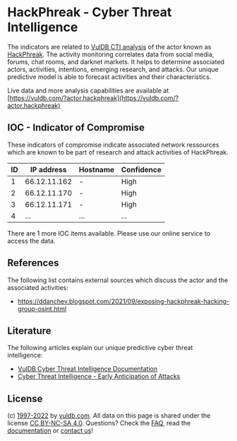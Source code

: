 # HackPhreak - Cyber Threat Intelligence

The indicators are related to [VulDB CTI analysis](https://vuldb.com/?kb.cti) of the actor known as [HackPhreak](https://vuldb.com/?actor.hackphreak). The activity monitoring correlates data from social media, forums, chat rooms, and darknet markets. It helps to determine associated actors, activities, intentions, emerging research, and attacks. Our unique predictive model is able to forecast activities and their characteristics.

Live data and more analysis capabilities are available at [https://vuldb.com/?actor.hackphreak](https://vuldb.com/?actor.hackphreak)

## IOC - Indicator of Compromise

These indicators of compromise indicate associated network ressources which are known to be part of research and attack activities of HackPhreak.

ID | IP address | Hostname | Confidence
-- | ---------- | -------- | ----------
1 | 66.12.11.162 | - | High
2 | 66.12.11.170 | - | High
3 | 66.12.11.171 | - | High
4 | ... | ... | ...

There are 1 more IOC items available. Please use our online service to access the data.

## References

The following list contains external sources which discuss the actor and the associated activities:

* https://ddanchev.blogspot.com/2021/09/exposing-hackphreak-hacking-group-osint.html

## Literature

The following articles explain our unique predictive cyber threat intelligence:

* [VulDB Cyber Threat Intelligence Documentation](https://vuldb.com/?kb.cti)
* [Cyber Threat Intelligence - Early Anticipation of Attacks](https://www.scip.ch/en/?labs.20201022)

## License

(c) [1997-2022](https://vuldb.com/?kb.changelog) by [vuldb.com](https://vuldb.com/?kb.about). All data on this page is shared under the license [CC BY-NC-SA 4.0](https://creativecommons.org/licenses/by-nc-sa/4.0/). Questions? Check the [FAQ](https://vuldb.com/?kb.faq), read the [documentation](https://vuldb.com/?kb) or [contact us](https://vuldb.com/?contact)!
